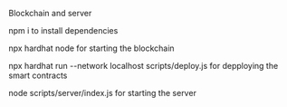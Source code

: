 Blockchain and server

npm i to install dependencies

npx hardhat node for starting the blockchain

npx hardhat run --network localhost scripts/deploy.js for depploying the smart contracts

node scripts/server/index.js for starting the server
